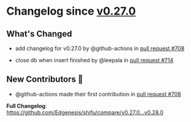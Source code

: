 # Changelog since [v0.27.0](https://github.com/Edgenesis/shifu/releases/tag/v0.27.0)

## What's Changed

* add changelog for v0.27.0 by @github-actions in [pull request #708](https://github.com/Edgenesis/shifu/pull/708)

* close db when insert finished by @leepala in [pull request #714](https://github.com/Edgenesis/shifu/pull/714)

## New Contributors 🌟

* @github-actions made their first contribution in [pull request #708](https://github.com/Edgenesis/shifu/pull/708)

**Full Changelog**: https://github.com/Edgenesis/shifu/compare/v0.27.0...v0.28.0